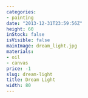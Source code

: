 ```yaml
---
categories:
- painting
date: "2013-12-31T23:59:56Z"
height: 60
inStock: false
isVisible: false
mainImage: dream_light.jpg
materials:
- oil
- canvas
price: -1
slug: dream-light
title: Dream Light
width: 80
---
```


